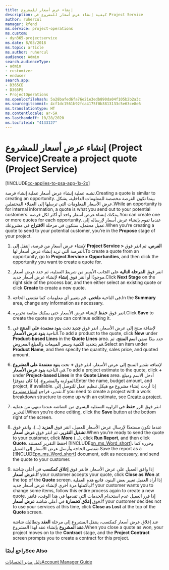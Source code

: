 ```yaml
---
title: إنشاء عرض أسعار للمشروع
description: كيفية إنشاء عرض أسعار للمشروع في Project Service
author: ruhercul
manager: kfend
ms.service: project-operations
ms.custom:
- dyn365-projectservice
ms.date: 8/03/2018
ms.topic: article
ms.author: ruhercul
audience: Admin
search.audienceType:
- admin
- customizer
- enduser
search.app:
- D365CE
- D365PS
- ProjectOperations
ms.openlocfilehash: 5a28bafed6fa76e21e3edb890da04f105b2b2a3c
ms.sourcegitcommit: 4cf1dc1561b92fca4175f0b3813133c5e63ce8e6
ms.translationtype: HT
ms.contentlocale: ar-SA
ms.lasthandoff: 10/28/2020
ms.locfileid: "4133127"
---
```

# <a name="create-a-project-quote-project-service"></a><span data-ttu-id="daf16-103">إنشاء عرض أسعار للمشروع (Project Service)</span><span class="sxs-lookup"><span data-stu-id="daf16-103">Create a project quote (Project Service)</span></span>

[!INCLUDE[cc-applies-to-psa-app-1x-2x](../includes/cc-applies-to-psa-app-1x-2x.md)]

<span data-ttu-id="daf16-104">تشبه عملية إنشاء عرض أسعار عملية إنشاء فرصة.</span><span class="sxs-lookup"><span data-stu-id="daf16-104">Creating a quote is similar to creating an opportunity.</span></span> <span data-ttu-id="daf16-105">بينما تكون الفرصة مخصصة للمعلومات الداخلية، يشكل عرض الأسعار المعلومات التي ترسلها إلى العملاء المحتملين.</span><span class="sxs-lookup"><span data-stu-id="daf16-105">While an opportunity is for internal information, a quote is what you send out to your potential customers.</span></span> <span data-ttu-id="daf16-106">يمكنك إنشاء عرض أسعار واحد أو أكثر لكل فرصة.</span><span class="sxs-lookup"><span data-stu-id="daf16-106">You can create one or more quotes for each opportunity.</span></span> <span data-ttu-id="daf16-107">عندما تقوم بإنشاء عرض أسعار لإرساله إلى عميل محتمل، ستكون في مرحلة **الاقتراح** في مشروعك.</span><span class="sxs-lookup"><span data-stu-id="daf16-107">When you’re creating a quote to send to your potential customer, you’re in the **Propose** stage of your project.</span></span>  
  
1. <span data-ttu-id="daf16-108">لإنشاء عرض أسعار من فرصة، انتقل إلى **Project Service > الفرص**، ثم انقر فوق الفرصة التي تريد إنشاء عرض أسعار لها.</span><span class="sxs-lookup"><span data-stu-id="daf16-108">To create a quote from an opportunity, go to **Project Service > Opportunities**, and then click the opportunity you want to create a quote for.</span></span>  
  
2. <span data-ttu-id="daf16-109">انقر فوق **المرحلة التالية** على الجانب الأيسر من شريط العملية، ثم حدد عرض أسعار موجودًا أو انقر فوق **إنشاء** لإنشاء عرض أسعار جديد.</span><span class="sxs-lookup"><span data-stu-id="daf16-109">Click **Next Stage** on the right side of the process bar, and then either select an existing quote or click **Create** to create a new quote.</span></span>  
  
3. <span data-ttu-id="daf16-110">في الناحية **ملخص**، قم بتغيير أي معلومات كما تقتضي الحاجة.</span><span class="sxs-lookup"><span data-stu-id="daf16-110">In the **Summary** area, change any information as necessary.</span></span>  
  
4. <span data-ttu-id="daf16-111">انقر فوق **حفظ** لإنشاء عرض الأسعار حتى يمكنك متابعة تحريره.</span><span class="sxs-lookup"><span data-stu-id="daf16-111">Click **Save** to create the quote so you can continue editing it.</span></span>  
  
5. <span data-ttu-id="daf16-112">لإضافة منتج إلى عرض الأسعار، انقر فوق **جديد** تحت **بنود معتمدة على المنتج‬** في الناحية **بنود عرض الأسعار**.</span><span class="sxs-lookup"><span data-stu-id="daf16-112">To add a product to the quote, click **New** under **Product-based Lines** in the **Quote Lines** area.</span></span> <span data-ttu-id="daf16-113">حدد بندًا ضمن **اسم المنتج**، ثم قم بتحديد الكمية وسعر المبيعات والمبلغ المعروض‬.</span><span class="sxs-lookup"><span data-stu-id="daf16-113">Select an item under **Product Name**, and then specify the quantity, sales price, and quoted amount.</span></span>  
  
6. <span data-ttu-id="daf16-114">لإضافة تقدير المنتج إلى عرض الأسعار، انقر فوق **+** تحت **بنود معتمدة على المشروع** في الناحية **بنود عرض الأسعار**.</span><span class="sxs-lookup"><span data-stu-id="daf16-114">To add a project estimate to the quote, click **+** under **Project-based Lines** in the **Quote Lines** area.</span></span> <span data-ttu-id="daf16-115">أدخل الاسم ومبلغ الموازنة والمشروع، إذا كان متوفرًا.</span><span class="sxs-lookup"><span data-stu-id="daf16-115">Enter the name, budget amount, and project, if available.</span></span> <span data-ttu-id="daf16-116">إذا أردت إنشاء مشروع مع هيكل تنظيم عمل للتوصل إلى تقدير، فراجع [إنشاء مشروع](../psa/create-project.md).</span><span class="sxs-lookup"><span data-stu-id="daf16-116">If you need to create a project with a work breakdown structure to come up with an estimate, see [Create a project](../psa/create-project.md).</span></span>  
  
7. <span data-ttu-id="daf16-117">انقر فوق الزر **حفظ** في الزاوية السفلية اليسرى من الشاشة عندما تنتهي من عملية التحرير.</span><span class="sxs-lookup"><span data-stu-id="daf16-117">When you’re done editing, click the **Save** button at the bottom right of the screen.</span></span>  
  
8. <span data-ttu-id="daf16-118">عندما تكون مستعدًا لإرسال عرض الأسعار للعميل، انقر فوق **المزيد** (...)، وانقر فوق **تشغيل التقرير**، ثم انقر فوق **عرض أسعار**.</span><span class="sxs-lookup"><span data-stu-id="daf16-118">When you’re ready to send the quote to your customer, click **More** (…), click **Run Report**, and then click **Quote**.</span></span> <span data-ttu-id="daf16-119">احفظ التقرير كمستند [!INCLUDE[pn_ms_Word_short](../includes/pn-ms-word-short.md)]، وحرره كما تقتضي الحاجة وأرسل عرض الأسعار إلى العميل.</span><span class="sxs-lookup"><span data-stu-id="daf16-119">Save the report as a [!INCLUDE[pn_ms_Word_short](../includes/pn-ms-word-short.md)] document, edit as necessary, and send the quote to your customer.</span></span>  
  
9. <span data-ttu-id="daf16-120">إذا وافق العميل على عرض الأسعار، فانقر فوق **إغلاق كمكسب‬** في أعلى شاشة **عرض أسعار**.</span><span class="sxs-lookup"><span data-stu-id="daf16-120">If your customer accepts your quote, click **Close as Won** at the top of the **Quote** screen.</span></span> <span data-ttu-id="daf16-121">إذا أراد العميل تغيير بعض البنود، فاتبع هذه العملية بأكملها مرة أخرى لإنشاء عرض أسعار جديد.</span><span class="sxs-lookup"><span data-stu-id="daf16-121">If your customer wants you to change some items, follow this entire process again to create a new quote.</span></span> <span data-ttu-id="daf16-122">إذا قرر العميل عدم استخدام الخدمات التي تقدمها في هذا الوقت، فانقر فوق **إغلاق كخسارة‬** في أعلى شاشة **عرض أسعار**.</span><span class="sxs-lookup"><span data-stu-id="daf16-122">If your customer decides not to use your services at this time, click **Close as Lost** at the top of the **Quote** screen.</span></span>  
  
   <span data-ttu-id="daf16-123">عند إغلاق عرض أسعار كمكسب، ينتقل المشروع إلى مرحلة **العقد** وتطالبك شاشة **عقد المشروع** بإنشاء عقد لهذا المشروع.</span><span class="sxs-lookup"><span data-stu-id="daf16-123">When you close a quote as won, your project moves on to the **Contract** stage, and the **Project Contract** screen prompts you to create a contract for this project.</span></span>  
  
### <a name="see-also"></a><span data-ttu-id="daf16-124">راجع أيضًا</span><span class="sxs-lookup"><span data-stu-id="daf16-124">See Also</span></span>  
 [<span data-ttu-id="daf16-125">دليل مدير الحسابات</span><span class="sxs-lookup"><span data-stu-id="daf16-125">Account Manager Guide</span></span>](../psa/account-manager-guide.md)
